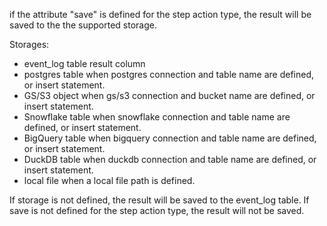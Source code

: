 if the attribute "save" is defined for the step action type, the result will be saved to the the supported storage.

Storages:
- event_log table result column
- postgres table when postgres connection and table name are defined, or insert statement.
- GS/S3 object when gs/s3 connection and bucket name are defined, or insert statement.
- Snowflake table when snowflake connection and table name are defined, or insert statement.
- BigQuery table when bigquery connection and table name are defined, or insert statement.
- DuckDB table when duckdb connection and table name are defined, or insert statement.
- local file when a local file path is defined.

If storage is not defined, the result will be saved to the event_log table.
If save is not defined for the step action type, the result will not be saved.
